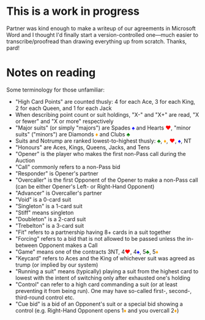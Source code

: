 # This is a work in progress

Partner was kind enough to make a writeup of our agreements in Microsoft Word and I thought I'd finally start a version-controlled one&mdash;much easier to transcribe/proofread than drawing everything up from scratch. Thanks, pard! 

# Notes on reading

Some terminology for those unfamiliar: 

- "High Card Points" are counted thusly: 4 for each Ace, 3 for each King, 2 for each Queen, and 1 for each Jack
- When describing point count or suit holdings, "X-" and "X+" are read, "X or fewer" and "X or more" respectively
- "Major suits" (or simply "majors") are Spades <span style="color:blue">&spades;</span> and Hearts <span style="color:red">&hearts;</span>, "minor suits" ("minors") are Diamonds <span style="color:orange">&diams;</span> and Clubs <span style="color:green">&clubs;</span>
- Suits and Notrump are ranked lowest-to-highest thusly: <span style="color:green">&clubs;</span>, <span style="color:orange">&diams;</span>, <span style="color:red">&hearts;</span>, <span style="color:blue">&spades;</span>, NT
- "Honours" are Aces, Kings, Queens, Jacks, and Tens
- "Opener" is the player who makes the first non-Pass call during the Auction
- "Call" commonly refers to a non-Pass bid
- "Responder" is Opener's partner
- "Overcaller" is the first Opponent of the Opener to make a non-Pass call (can be either Opener's Left- or Right-Hand Opponent)
- "Advancer" is Overcaller's partner
- "Void" is a 0-card suit
- "Singleton" is a 1-card suit
- "Stiff" means singleton
- "Doubleton" is a 2-card suit
- "Trebelton" is a 3-card suit
- "Fit" refers to a partnership having 8+ cards in a suit together
- "Forcing" refers to a bid that is not allowed to be passed unless the in-between Opponent makes a Call
- "Game" means one of the contracts 3NT, 4<span style="color:red">&hearts;</span>, 4<span style="color:blue">&spades;</span>, 5<span style="color:green">&clubs;</span>, 5<span style="color:orange">&diams;</span>
- "Keycard" refers to Aces and the King of whichever suit was agreed as trump (or implied by our system)
- "Running a suit" means (typically) playing a suit from the highest card to lowest with the intent of switching only after exhausted one's holding
- "Control" can refer to a high card commanding a suit (or at least preventing it from being run). One may have so-called first-, second-, third-round control etc.
- "Cue bid" is a bid of an Opponent's suit or a special bid showing a control (e.g. Right-Hand Opponent opens 1<span style="color:orange">&diams;</span> and you overcall 2<span style="color:orange">&diams;</span>) 


